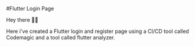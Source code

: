 #Flutter Login Page

Hey there 👋🏽
 
Here i've created a Flutter login and register page using a CI/CD tool called Codemagic and a tool called flutter analyzer. 







